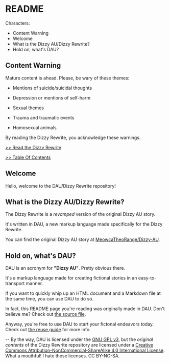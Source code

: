 # README


Characters:
- Content Warning
- Welcome
- What is the Dizzy AU/Dizzy Rewrite?
- Hold on, what's DAU?

## Content Warning
Mature content is ahead. Please, be wary of these themes:

- Mentions of suicide/suicidal thoughts

- Depression or mentions of self-harm

- Sexual themes

- Trauma and traumatic events

- Homosexual animals.

By reading the Dizzy Rewrite, you acknowledge these warnings.

[>> Read the Dizzy Rewrite](https://meowcatheorange.github.io/Dizzy-Rewrite/STORY)

[>> Table Of Contents](/format/converted/markdown/master/)

## Welcome
Hello, welcome to the DAU/Dizzy Rewrite repository!

## What is the Dizzy AU/Dizzy Rewrite?
The Dizzy Rewrite is a *revamped* version of the original Dizzy AU story.

It's written in DAU, a new markup language made specifically for the Dizzy Rewrite.

You can find the original Dizzy AU story at [MeowcaTheoRange/Dizzy-AU](https://github.com/MeowcaTheoRange/Dizzy-AU).

## Hold on, what's DAU?
DAU is an acronym for **"Dizzy AU"**. Pretty obvious there.

It's a markup language made for creating fictional stories in an easy-to-transport manner.

If you want to quickly whip up an HTML document and a Markdown file at the same time, you can use DAU to do so.

In fact, this README page you're reading was originally made in DAU. Don't believe me? Check out [the source file](/format/source/readme.dau).

Anyway, you're free to use DAU to start your fictonal endeavors today. Check out [the reuse guide](/format/converted/markdown/reuse.md) for more info.

-- By the way, DAU is licensed under the [GNU GPL v3](https://www.gnu.org/licenses/gpl-3.0.html), but the *original contents* of the Dizzy Rewrite repository are licensed under a [Creative Commons Attribution-NonCommercial-ShareAlike 4.0 International License](http://creativecommons.org/licenses/by-nc-sa/4.0/). What a mouthful! I hate these licenses. CC BY-NC-SA.

